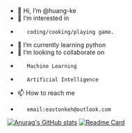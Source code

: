 - 👋 Hi, I’m @huang-ke
- 👀 I’m interested in 
-        coding/cooking/playing game.
- 🌱 I’m currently learning python
- 💞️ I’m looking to collaborate on
-        Machine Learning
-        Artificial Intelligence
- 📫 How to reach me  
-        email:eastonkeh@outlook.com
  
<!---
huang-ke/huang-ke is a ✨ special ✨ repository because its `README.md` (this file) appears on your GitHub profile.
You can click the Preview link to take a look at your changes.
--->
[![Anurag's GitHub stats](https://github-readme-stats.vercel.app/api?username=huang-ke)](https://github.com/anuraghazra/github-readme-stats)
[![Readme Card](https://github-readme-stats.vercel.app/api/pin/?username=huang-ke&repo=github-readme-stats)](https://github.com/anuraghazra/github-readme-stats)
